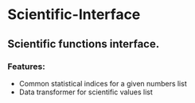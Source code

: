 # Scientific-Interface
## Scientific functions interface.

### Features:

- Common statistical indices for a given numbers list
- Data transformer for scientific values list
